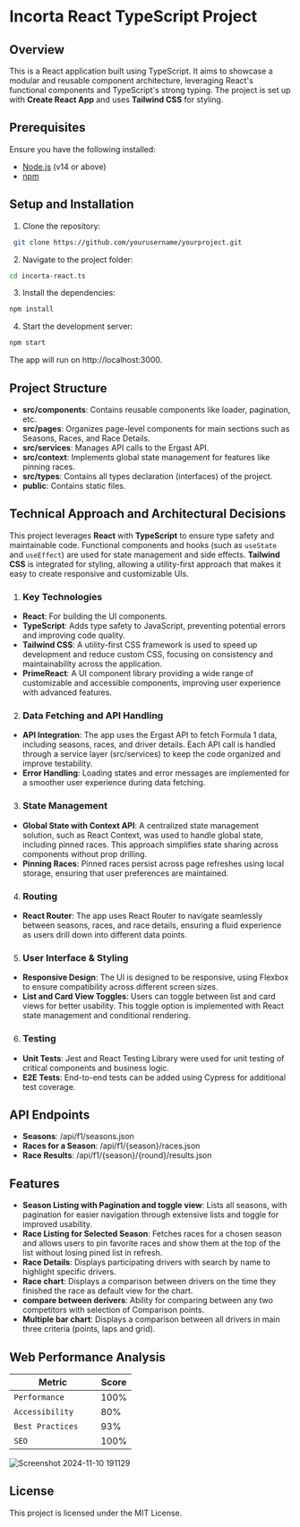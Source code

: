 # Incorta React TypeScript Project

## Overview

This is a React application built using TypeScript. It aims to showcase a modular and reusable component architecture, leveraging React's functional components and TypeScript's strong typing. The project is set up with **Create React App** and uses **Tailwind CSS** for styling.

## Prerequisites

Ensure you have the following installed:

- [Node.js](https://nodejs.org/) (v14 or above)
- [npm](https://www.npmjs.com/get-npm)

## Setup and Installation

1. Clone the repository:

```bash
 git clone https://github.com/yourusername/yourproject.git
```

2. Navigate to the project folder:

```bash
cd incorta-react.ts
```

3. Install the dependencies:

```bash
npm install
```

4. Start the development server:

```bash
npm start
```

The app will run on http://localhost:3000.

## Project Structure

- **src/components**: Contains reusable components like loader, pagination, etc.
- **src/pages**: Organizes page-level components for main sections such as Seasons, Races, and Race Details.
- **src/services**: Manages API calls to the Ergast API.
- **src/context**: Implements global state management for features like pinning races.
- **src/types**: Contains all types declaration (interfaces) of the project.
- **public**: Contains static files.

## Technical Approach and Architectural Decisions

This project leverages **React** with **TypeScript** to ensure type safety and maintainable code. Functional components and hooks (such as `useState` and `useEffect`) are used for state management and side effects. **Tailwind CSS** is integrated for styling, allowing a utility-first approach that makes it easy to create responsive and customizable UIs.

1. ### Key Technologies

- **React**: For building the UI components.
- **TypeScript**: Adds type safety to JavaScript, preventing potential errors and improving code quality.
- **Tailwind CSS**: A utility-first CSS framework is used to speed up development and reduce custom CSS, focusing on consistency and maintainability across the application.
- **PrimeReact**: A UI component library providing a wide range of customizable and accessible components, improving user experience with advanced features.


2. ### Data Fetching and API Handling

- **API Integration**: The app uses the Ergast API to fetch Formula 1 data, including seasons, races, and driver details. Each API call is handled through a service layer (src/services) to keep the code organized and improve testability.
- **Error Handling**: Loading states and error messages are implemented for a smoother user experience during data fetching.

3. ### State Management

- **Global State with Context API**: A centralized state management solution, such as React Context, was used to handle global state, including pinned races. This approach simplifies state sharing across components without prop drilling.
- **Pinning Races**: Pinned races persist across page refreshes using local storage, ensuring that user preferences are maintained.

4. ### Routing

- **React Router**: The app uses React Router to navigate seamlessly between seasons, races, and race details, ensuring a fluid experience as users drill down into different data points.

5. ### User Interface & Styling

- **Responsive Design**: The UI is designed to be responsive, using Flexbox to ensure compatibility across different screen sizes.
- **List and Card View Toggles**: Users can toggle between list and card views for better usability. This toggle option is implemented with React state management and conditional rendering.

6. ### Testing

- **Unit Tests**: Jest and React Testing Library were used for unit testing of critical components and business logic.
- **E2E Tests**: End-to-end tests can be added using Cypress for additional test coverage.

## API Endpoints

- **Seasons**: /api/f1/seasons.json
- **Races for a Season**: /api/f1/{season}/races.json
- **Race Results**: /api/f1/{season}/{round}/results.json

## Features

- **Season Listing with Pagination and toggle view**: Lists all seasons, with pagination for easier navigation through extensive lists and toggle for improved usability.
- **Race Listing for Selected Season**: Fetches races for a chosen season and allows users to pin favorite races and show them at the top of the list without losing pined list in refresh.
- **Race Details**: Displays participating drivers with search by name to highlight specific drivers.
- **Race chart**: Displays a comparison between drivers on the time they finished the race as default view for the chart.
- **compare between derivers**: Ability for comparing between any two competitors with selection of Comparison points.
- **Multiple bar chart**: Displays a comparison between all drivers in main three criteria (points, laps and grid).

## Web Performance Analysis

| Metric | Score |
| - | - |
| `Performance` | 100% |
| `Accessibility` | 80% |
| `Best Practices	` | 93% |
| `SEO` | 100% |

![Screenshot 2024-11-10 191129](https://github.com/user-attachments/assets/befeb6ad-53d4-4ccc-af1b-b710a09110d5)


## License

This project is licensed under the MIT License.
